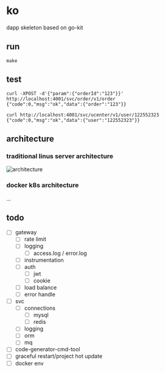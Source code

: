 # ko

dapp skeleton based on go-kit

## run

```
make
```

## test

```
curl -XPOST -d'{"param":{"orderId":"123"}}' http://localhost:4001/svc/order/v1/order
{"code":0,"msg":"ok","data":{"order":"123"}}

curl http://localhost:4001/svc/ucenter/v1/user/122552323
{"code":0,"msg":"ok","data":{"user":"122552323"}}
```

## architecture

### traditional linus server architecture

![architecture](https://ws3.sinaimg.cn/large/006tNc79ly1fqwtlctza6j319i0p0afa.jpg)

### docker k8s architecture

...

## todo

- [ ] gateway
    - [ ] rate limit
    - [ ] logging
        - [ ] access.log / error.log
    - [ ] instrumentation
    - [ ] auth
        - [ ] jwt
        - [ ] cookie
    - [ ] load balance
    - [ ] error handle
- [ ] svc 
    - [ ] connections
        - [ ] mysql
        - [ ] redis
    - [ ] logging
    - [ ] orm
    - [ ] mq
- [ ] code-generator-cmd-tool
- [ ] graceful restart/project hot update
- [ ] docker env